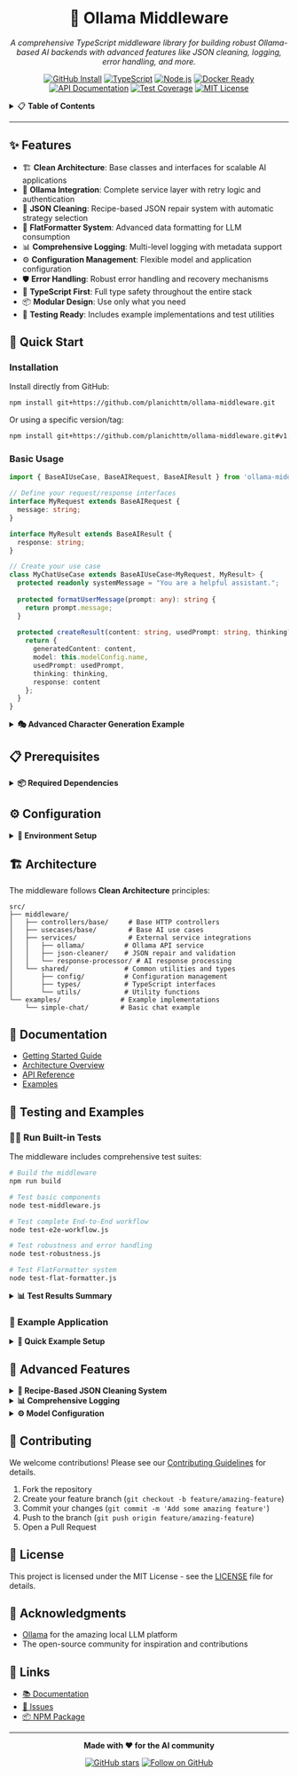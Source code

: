 <div align="center">

# 🚀 Ollama Middleware

*A comprehensive TypeScript middleware library for building robust Ollama-based AI backends with advanced features like JSON cleaning, logging, error handling, and more.*

<!-- Horizontal Badge Navigation Bar -->
[![GitHub Install](https://img.shields.io/badge/Install-GitHub-181717?style=for-the-badge&logo=github&logoColor=white)](#-quick-start)
[![TypeScript](https://img.shields.io/badge/TypeScript-4.9+-blue.svg?style=for-the-badge&logo=typescript&logoColor=white)](#-features)
[![Node.js](https://img.shields.io/badge/Node.js-18+-339933?style=for-the-badge&logo=nodedotjs&logoColor=white)](#-prerequisites)
[![Docker Ready](https://img.shields.io/badge/Docker-Ready-2496ED?style=for-the-badge&logo=docker&logoColor=white)](#-quick-start)
[![API Documentation](https://img.shields.io/badge/API-Documented-FF6B35?style=for-the-badge&logo=swagger&logoColor=white)](#-documentation)
[![Test Coverage](https://img.shields.io/badge/Tests-Comprehensive-4CAF50?style=for-the-badge&logo=jest&logoColor=white)](#-testing-and-examples)
[![MIT License](https://img.shields.io/badge/License-MIT-yellow.svg?style=for-the-badge&logo=opensource&logoColor=white)](#-license)

</div>

<!-- Table of Contents -->
<details>
<summary>📋 <strong>Table of Contents</strong></summary>

- [✨ Features](#-features)
- [🚀 Quick Start](#-quick-start)
- [📋 Prerequisites](#-prerequisites)
- [⚙️ Configuration](#️-configuration)
- [🏗️ Architecture](#️-architecture)
- [📖 Documentation](#-documentation)
- [🧪 Testing and Examples](#-testing-and-examples)
- [🔧 Advanced Features](#-advanced-features)
- [🤝 Contributing](#-contributing)
- [📄 License](#-license)
- [🙏 Acknowledgments](#-acknowledgments)
- [🔗 Links](#-links)

</details>

---

## ✨ Features

- 🏗️ **Clean Architecture**: Base classes and interfaces for scalable AI applications
- 🤖 **Ollama Integration**: Complete service layer with retry logic and authentication
- 🧹 **JSON Cleaning**: Recipe-based JSON repair system with automatic strategy selection
- 🎨 **FlatFormatter System**: Advanced data formatting for LLM consumption
- 📊 **Comprehensive Logging**: Multi-level logging with metadata support
- ⚙️ **Configuration Management**: Flexible model and application configuration
- 🛡️ **Error Handling**: Robust error handling and recovery mechanisms
- 🔧 **TypeScript First**: Full type safety throughout the entire stack
- 📦 **Modular Design**: Use only what you need
- 🧪 **Testing Ready**: Includes example implementations and test utilities

## 🚀 Quick Start

### Installation

Install directly from GitHub:

```bash
npm install git+https://github.com/planichttm/ollama-middleware.git
```

Or using a specific version/tag:

```bash
npm install git+https://github.com/planichttm/ollama-middleware.git#v1.0.0
```

### Basic Usage

```typescript
import { BaseAIUseCase, BaseAIRequest, BaseAIResult } from 'ollama-middleware';

// Define your request/response interfaces
interface MyRequest extends BaseAIRequest {
  message: string;
}

interface MyResult extends BaseAIResult {
  response: string;
}

// Create your use case
class MyChatUseCase extends BaseAIUseCase<MyRequest, MyResult> {
  protected readonly systemMessage = "You are a helpful assistant.";
  
  protected formatUserMessage(prompt: any): string {
    return prompt.message;
  }
  
  protected createResult(content: string, usedPrompt: string, thinking?: string): MyResult {
    return {
      generatedContent: content,
      model: this.modelConfig.name,
      usedPrompt: usedPrompt,
      thinking: thinking,
      response: content
    };
  }
}
```

<details>
<summary><strong>🎭 Advanced Character Generation Example</strong></summary>

```typescript
import { 
  FlatFormatter, 
  LLMContextBuilder,
  characterPreset,
  genrePreset,
  settingPreset 
} from 'ollama-middleware';

class CharacterGeneratorUseCase {
  protected readonly systemMessage = `You are an expert character creator.
  
IMPORTANT: Respond with ONLY valid JSON following this schema:
{
  "Name": "Character name",
  "Age": "Character age", 
  "Description": "Brief character overview",
  "Personality": "Core personality traits",
  "Background": "Character history",
  "Goals": "What they want to achieve",
  "Conflicts": "Internal and external conflicts"
}`;

  // Use FlatFormatter and presets for rich context building
  protected formatUserMessage(prompt: any): string {
    const { role, setting, genre, constraints } = prompt;
    
    const contextSections = [
      `## CHARACTER ROLE: ${role}`,
      settingPreset.formatForLLM(setting, "## STORY SETTING:"),
      genrePreset.formatForLLM(genre, "## GENRE REQUIREMENTS:"),
      
      // Format constraints with FlatFormatter
      FlatFormatter.flatten(
        constraints.map(constraint => ({ 
          constraint: constraint,
          priority: "MUST FOLLOW" 
        })),
        {
          format: 'numbered',
          entryTitleKey: 'constraint',
          ignoredKeys: ['constraint']
        }
      )
    ];
    
    return contextSections.join('\n\n');
  }
}
  
  protected createResult(content: string, usedPrompt: string, thinking?: string): MyResult {
    return {
      generatedContent: content,
      model: this.modelConfig.name,
      usedPrompt,
      thinking,
      response: content
    };
  }
}

// Use it
const chatUseCase = new MyChatUseCase();
const result = await chatUseCase.execute({ 
  prompt: { message: "Hello!" },
  authToken: "optional-token"
});
```

</details>

## 📋 Prerequisites

<details>
<summary><strong>📦 Required Dependencies</strong></summary>

- **Node.js** 18+
- **TypeScript** 4.9+
- **Ollama server** running (local or remote)

</details>

## ⚙️ Configuration

<details>
<summary><strong>🔧 Environment Setup</strong></summary>

Create a `.env` file in your project root:

```env
# Server Configuration
PORT=3000
NODE_ENV=development

# Logging
LOG_LEVEL=info

# Ollama Model Configuration
MODEL1_URL=http://localhost:11434
MODEL1_NAME=mistral:latest
MODEL1_TOKEN=optional-auth-token
```

</details>

## 🏗️ Architecture

The middleware follows **Clean Architecture** principles:

```
src/
├── middleware/
│   ├── controllers/base/     # Base HTTP controllers
│   ├── usecases/base/        # Base AI use cases
│   ├── services/             # External service integrations
│   │   ├── ollama/          # Ollama API service
│   │   ├── json-cleaner/    # JSON repair and validation
│   │   └── response-processor/ # AI response processing
│   └── shared/              # Common utilities and types
│       ├── config/          # Configuration management
│       ├── types/           # TypeScript interfaces
│       └── utils/           # Utility functions
└── examples/               # Example implementations
    └── simple-chat/        # Basic chat example
```

## 📖 Documentation

- [Getting Started Guide](docs/GETTING_STARTED.md)
- [Architecture Overview](docs/ARCHITECTURE.md)
- [API Reference](docs/API_REFERENCE.md)
- [Examples](docs/EXAMPLES.md)

## 🧪 Testing and Examples

### 🏃‍♂️ Run Built-in Tests

The middleware includes comprehensive test suites:

```bash
# Build the middleware
npm run build

# Test basic components
node test-middleware.js

# Test complete End-to-End workflow  
node test-e2e-workflow.js

# Test robustness and error handling
node test-robustness.js

# Test FlatFormatter system
node test-flat-formatter.js
```

<details>
<summary><strong>📊 Test Results Summary</strong></summary>

- ✅ **Component Tests**: All services working (JSON Cleaner, Response Processor, etc.)
- ✅ **E2E Workflow**: Complete pipeline from request to parsed result
- ✅ **JSON Robustness**: 80% success rate on malformed JSON repair
- ✅ **Error Handling**: 100% graceful handling of extreme scenarios
- ✅ **Performance**: Large JSON processing at 1.1M chars/second

</details>

### 🎯 Example Application

<details>
<summary><strong>🚀 Quick Example Setup</strong></summary>

Run the included examples:

```bash
# Clone the repository
git clone https://github.com/planichttm/ollama-middleware.git
cd ollama-middleware

# Install dependencies
npm install

# Copy environment template
cp .env.example .env

# Start Ollama (if running locally)
ollama serve

# Run the example
npm run dev
```

Test the API:
```bash
curl -X POST http://localhost:3000/api/chat \
  -H "Content-Type: application/json" \
  -d '{"message": "Hello, how are you?"}'
```

</details>

## 🔧 Advanced Features

<details>
<summary><strong>🧹 Recipe-Based JSON Cleaning System</strong></summary>

Advanced JSON repair with automatic strategy selection and modular operations:

```typescript
import { JsonCleanerService, JsonCleanerFactory } from 'ollama-middleware';

// Simple usage (async - uses new recipe system with fallback)
const result = await JsonCleanerService.processResponseAsync(malformedJson);
console.log(result.cleanedJson);

// Legacy sync method (still works)
const cleaned = JsonCleanerService.processResponse(malformedJson);

// Advanced: Quick clean with automatic recipe selection
const result = await JsonCleanerFactory.quickClean(malformedJson);
console.log('Success:', result.success);
console.log('Confidence:', result.confidence);
console.log('Changes:', result.totalChanges);
```

**Features:**
- 🎯 Automatic strategy selection (Conservative/Aggressive/Adaptive)
- 🔧 Modular detectors & fixers for specific problems
- ✨ Extracts JSON from Markdown/Think-Tags
- 🔄 Checkpoint/Rollback support for safe repairs
- 📊 Detailed metrics (confidence, quality, performance)
- 🛡️ Fallback to legacy system for compatibility

**Available Templates:**
```typescript
import { RecipeTemplates } from 'ollama-middleware';

const conservativeRecipe = RecipeTemplates.conservative();
const aggressiveRecipe = RecipeTemplates.aggressive();
const adaptiveRecipe = RecipeTemplates.adaptive();
```

See [Recipe System Documentation](src/middleware/services/json-cleaner/recipe-system/README.md) for details.

</details>

<details>
<summary><strong>📊 Comprehensive Logging</strong></summary>

Multi-level logging with contextual metadata:

```typescript
import { logger } from 'ollama-middleware';

logger.info('Operation completed', {
  context: 'MyService',
  metadata: { userId: 123, duration: 150 }
});
```

</details>

<details>
<summary><strong>⚙️ Model Configuration</strong></summary>

Flexible model management:

```typescript
import { getModelConfig } from 'ollama-middleware';

const config = getModelConfig('MODEL1');
console.log(config.name);     // mistral:latest
console.log(config.baseUrl);  // http://localhost:11434
```

</details>

## 🤝 Contributing

We welcome contributions! Please see our [Contributing Guidelines](CONTRIBUTING.md) for details.

1. Fork the repository
2. Create your feature branch (`git checkout -b feature/amazing-feature`)
3. Commit your changes (`git commit -m 'Add some amazing feature'`)
4. Push to the branch (`git push origin feature/amazing-feature`)
5. Open a Pull Request

## 📄 License

This project is licensed under the MIT License - see the [LICENSE](LICENSE) file for details.

## 🙏 Acknowledgments

- [Ollama](https://ollama.ai/) for the amazing local LLM platform
- The open-source community for inspiration and contributions

## 🔗 Links

- [📚 Documentation](https://github.com/planichttm/ollama-middleware/docs)
- [🐛 Issues](https://github.com/planichttm/ollama-middleware/issues)
- [📦 NPM Package](https://www.npmjs.com/package/ollama-middleware)

---

<div align="center">

**Made with ❤️ for the AI community**

[![GitHub stars](https://img.shields.io/github/stars/planichttm/ollama-middleware?style=social)](https://github.com/planichttm/ollama-middleware/stargazers)
[![Follow on GitHub](https://img.shields.io/github/followers/planichttm?style=social&label=Follow)](https://github.com/planichttm)

</div>